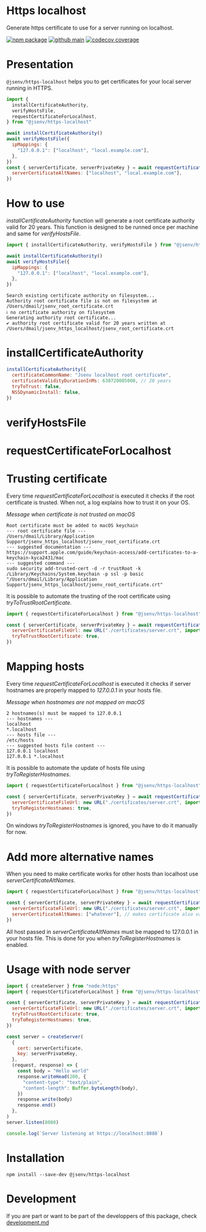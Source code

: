 # Https localhost

Generate https certificate to use for a server running on localhost.

[![npm package](https://img.shields.io/npm/v/@jsenv/https-localhost.svg?logo=npm&label=package)](https://www.npmjs.com/package/@jsenv/https-localhost)
[![github main](https://github.com/jsenv/https-localhost/workflows/main/badge.svg)](https://github.com/jsenv/https-localhost/actions?workflow=main)
[![codecov coverage](https://codecov.io/gh/jsenv/https-localhost/branch/main/graph/badge.svg)](https://codecov.io/gh/jsenv/https-localhost)

# Presentation

`@jsenv/https-localhost` helps you to get certificates for your local server running in HTTPS.

```js
import {
  installCertificateAuthority,
  verifyHostsFile,
  requestCertificateForLocalhost,
} from "@jsenv/https-localhost"

await installCertificateAuthority()
await verifyHostsFile({
  ipMappings: {
    "127.0.0.1": ["localhost", "local.example.com"],
  },
})
const { serverCertificate, serverPrivateKey } = await requestCertificateForLocalhost({
  serverCertificateAltNames: ["localhost", "local.example.com"],
})
```

# How to use

_installCertificateAuthority_ function will generate a root certificate authority valid for 20 years. This function is designed to be runned once per machine and same for _verifyHostsFile_.

```js
import { installCertificateAuthority, verifyHostsFile } from "@jsenv/https-localhost"

await installCertificateAuthority()
await verifyHostsFile({
  ipMappings: {
    "127.0.0.1": ["localhost", "local.example.com"],
  },
})
```

```console
Search existing certificate authority on filesystem...
Authority root certificate file is not on filesystem at /Users/dmail/jsenv_root_certificate.crt
ℹ no certificate authority on filesystem
Generating authority root certificate...
✔ authority root certificate valid for 20 years written at /Users/dmail/jsenv_https_localhost/jsenv_root_certificate.crt
```

# installCertificateAuthority

```js
installCertificateAuthority({
  certificateCommonName: "Jsenv localhost root certificate",
  certificateValidityDurationInMs: 630720005000, // 20 years
  tryToTrust: false,
  NSSDynamicInstall: false,
})
```

# verifyHostsFile

# requestCertificateForLocalhost

# Trusting certificate

Every time _requestCertificateForLocalhost_ is executed it checks if the root certificate is trusted. When not, a log explains how to trust it on your OS.

_Message when certificate is not trusted on macOS_

```console
Root certificate must be added to macOS keychain
--- root certificate file ---
/Users/dmail/Library/Application Support/jsenv_https_localhost/jsenv_root_certificate.crt
--- suggested documentation ---
https://support.apple.com/guide/keychain-access/add-certificates-to-a-keychain-kyca2431/mac
--- suggested command ---
sudo security add-trusted-cert -d -r trustRoot -k /Library/Keychains/System.keychain -p ssl -p basic "/Users/dmail/Library/Application Support/jsenv_https_localhost/jsenv_root_certificate.crt"
```

It is possible to automate the trusting of the root certificate using _tryToTrustRootCertificate_.

```js
import { requestCertificateForLocalhost } from "@jsenv/https-localhost"

const { serverCertificate, serverPrivateKey } = await requestCertificateForLocalhost({
  serverCertificateFileUrl: new URL("./certificates/server.crt", import.meta.url),
  tryToTrustRootCertificate: true,
})
```

# Mapping hosts

Every time _requestCertificateForLocalhost_ is executed it checks if server hostnames are properly mapped to _127.0.0.1_ in your hosts file.

_Message when hostnames are not mapped on macOS_

```console
2 hostnames(s) must be mapped to 127.0.0.1
--- hostnames ---
localhost
*.localhost
--- hosts file ---
/etc/hosts
--- suggested hosts file content ---
127.0.0.1 localhost
127.0.0.1 *.localhost
```

It is possible to automate the update of hosts file using _tryToRegisterHostnames_.

```js
import { requestCertificateForLocalhost } from "@jsenv/https-localhost"

const { serverCertificate, serverPrivateKey } = await requestCertificateForLocalhost({
  serverCertificateFileUrl: new URL("./certificates/server.crt", import.meta.url),
  tryToRegisterHostnames: true,
})
```

On windows _tryToRegisterHostnames_ is ignored, you have to do it manually for now.

# Add more alternative names

When you need to make certificate works for other hosts than localhost use _serverCertificateAltNames_.

```js
import { requestCertificateForLocalhost } from "@jsenv/https-localhost"

const { serverCertificate, serverPrivateKey } = await requestCertificateForLocalhost({
  serverCertificateFileUrl: new URL("./certificates/server.crt", import.meta.url),
  serverCertificateAltNames: ["whatever"], // makes certificate also valid for https://whatever
})
```

All host passed in _serverCertificateAltNames_ must be mapped to 127.0.0.1 in your hosts file.
This is done for you when _tryToRegisterHostnames_ is enabled.

# Usage with node server

```js
import { createServer } from "node:https"
import { requestCertificateForLocalhost } from "@jsenv/https-localhost"

const { serverCertificate, serverPrivateKey } = await requestCertificateForLocalhost({
  serverCertificateFileUrl: new URL("./certificates/server.crt", import.meta.url),
  tryToTrustRootCertificate: true,
  tryToRegisterHostnames: true,
})

const server = createServer(
  {
    cert: serverCertificate,
    key: serverPrivateKey,
  },
  (request, response) => {
    const body = "Hello world"
    response.writeHead(200, {
      "content-type": "text/plain",
      "content-length": Buffer.byteLength(body),
    })
    response.write(body)
    response.end()
  },
)
server.listen(8080)

console.log(`Server listening at https://localhost:8080`)
```

# Installation

```console
npm install --save-dev @jsenv/https-localhost
```

# Development

If you are part or want to be part of the developpers of this package, check [development.md](./docs/development.md)
